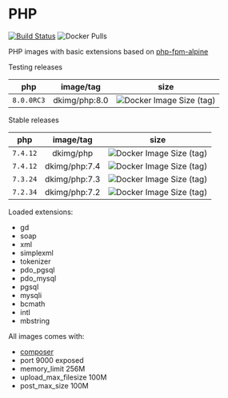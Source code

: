 # PHP

[![Build Status](https://travis-ci.org/dkimg/php.svg?branch=master)](https://travis-ci.org/dkimg/php) ![Docker Pulls](https://img.shields.io/docker/pulls/dkimg/php.svg)

PHP images with basic extensions based on [php-fpm-alpine](https://hub.docker.com/_/php)

Testing releases

| php | image/tag | size |
|:-----:|:-----:|:-----:|
| `8.0.0RC3` | dkimg/php:8.0 | ![Docker Image Size (tag)](https://img.shields.io/docker/image-size/dkimg/php/8.0?label=image) |

Stable releases

| php | image/tag | size |
|:-----:|:-----:|:-----:|
| `7.4.12` | dkimg/php | ![Docker Image Size (tag)](https://img.shields.io/docker/image-size/dkimg/php/7.4?label=image) |
| `7.4.12` | dkimg/php:7.4 | ![Docker Image Size (tag)](https://img.shields.io/docker/image-size/dkimg/php/7.4?label=image) |
| `7.3.24` | dkimg/php:7.3 | ![Docker Image Size (tag)](https://img.shields.io/docker/image-size/dkimg/php/7.3?label=image) |
| `7.2.34` | dkimg/php:7.2 | ![Docker Image Size (tag)](https://img.shields.io/docker/image-size/dkimg/php/7.2?label=image) |

Loaded extensions:
- gd
- soap
- xml
- simplexml
- tokenizer
- pdo_pgsql
- pdo_mysql
- pgsql
- mysqli
- bcmath
- intl
- mbstring

All images comes with:
- [composer](https://getcomposer.org/)
- port 9000 exposed
- memory_limit 256M
- upload_max_filesize 100M
- post_max_size 100M
